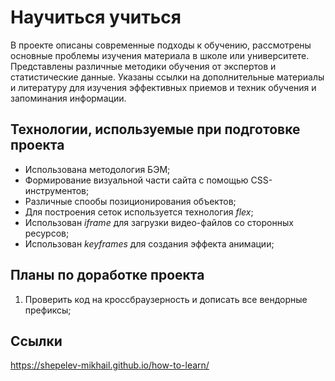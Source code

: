 # Научиться учиться
В проекте описаны современные подходы к обучению, рассмотрены основные проблемы изучения материала в школе или университете.
Представлены различные методики обучения от экспертов и статистические данные.
Указаны ссылки на дополнительные материалы и литературу для изучения эффективных приемов и техник обучения и запоминания информации.

## Технологии, используемые при подготовке проекта
* Использована методология БЭМ;
* Формирование визуальной части сайта с помощью CSS-инструментов;
* Различные спообы позиционирования объектов;
* Для построения сеток используется технология _flex_;
* Использован _iframe_ для загрузки видео-файлов со сторонных ресурсов;
* Использован _keyframes_ для создания эффекта анимации;

## Планы по доработке проекта
1. Проверить код на кроссбраузерность и дописать все вендорные префиксы;

## Ссылки
https://shepelev-mikhail.github.io/how-to-learn/
